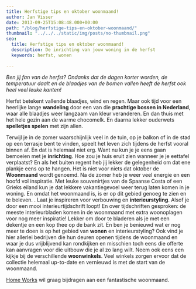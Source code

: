 ```yaml
---
title: Herfstige tips en oktober woonmaand!
author: Jan Visser
date: 2013-09-25T15:08:48.000+00:00
path: "/blog/herfstige-tips-en-oktober-woonmaand/"
thumbnail: "../../../static/img/posts/no-thumbnail.png"
seo:
  title: Herfstige tips en oktober woonmaand!
  description: De inrichting van jouw woning in de herfst
  keywords: herfst, wonen

---
```

_Ben jij fan van de herfst? Ondanks dat de dagen korter worden, de temperatuur daalt en de blaadjes van de bomen vallen heeft de herfst ook heel veel leuke kanten!_

Herfst betekent vallende blaadjes, wind en regen. Maar ook tijd voor een heerlijke lange **wandeling** door een van die **prachtige bossen in Nederland**, waar alle blaadjes weer langzaam van kleur veranderen. En dan thuis met het hele gezin aan de warme chocomelk. En daarna lekker ouderwets **spelletjes spelen** met zijn allen.

Terwijl je in de zomer waarschijnlijk veel in de tuin, op je balkon of in de stad op een terrasje bent te vinden, speelt het leven zich tijdens de herfst vooral binnen af. En dat is helemaal niet erg. Want nu kun je je eens gaan bemoeien met je **inrichting**. Hoe zou je huis eruit zien wanneer je je eettafel verplaatst? En als het buiten regent heb jij lekker de gelegenheid om dat ene plankje eens op te hangen. Het is niet voor niets dat oktober de **Woonmaand** wordt genoemd. Na de zomer heb je weer veel energie en een hoofd vol inspiratie. Met leuke souvenirtjes van de Spaanse Costa of een Grieks eiland kun je dat lekkere vakantiegevoel weer terug laten komen in je woning. En omdat het woonmaand is, is er op dit gebied genoeg te zien en te beleven. . Laat je inspireren voor verbouwing en **interieurstyling**. Alsof je door een mooi interieurtijdschrift loopt! En over tijdschriften gesproken: de meeste interieurbladen komen in de woonmaand met extra woonoplagen voor nog meer inspiratie! Lekker om door te bladeren als je met een dekentje en een kop thee op de bank zit. En ben je benieuwd wat er nog meer te doen is op het gebied van **wonen** en interieurstyling? Ook vind je hier allerlei bedrijven die hun deuren openen tijdens de woonmaand en waar je dus vrijblijvend kan rondkijken en misschien toch eens die offerte kan aanvragen voor die uitbouw die je al zo lang wilt. Neem ook eens een kijkje bij de verschillende **woonwinkels**. Veel winkels zorgen ervoor dat de collectie helemaal up-to-date en vernieuwd is met de start van de woonmaand.

[Home Works](https://www.homeworks.nl/ "Welkom bij Home Works") wil graag bijdragen aan een fantastische woonmaand.